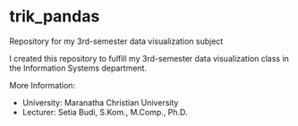 # trik_pandas
Repository for my 3rd-semester data visualization subject

I created this repository to fulfill my 3rd-semester data visualization class in the Information Systems department.

More Information:
- University: Maranatha Christian University
- Lecturer: Setia Budi, S.Kom., M.Comp., Ph.D.